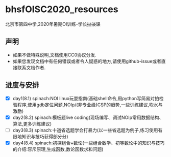 # bhsfOISC2020_resources
北京市第四中学,2020年暑期OI训练-学长~~扯淡~~课  


## 声明
- 如果不做特殊说明,文档使用CC0协议分发.
- 如果您发现文档中有任何错误或者令人疑惑的地方,请使用github-issue或者直接联系文档作者.

## 进度与安排
- [x] day1(8.1) spinach:NOI linux玩耍指南(基础shell命令,用python写简易对拍检验程序,使用gdb定位问题,NOIp/(非专业级)CSP的趋势,一些训练建议,吹水与激励)
- [x] day2(8.2) spinach:模板题live coding(现场编写、调试NOIp常用数据结构、算法,更多训练建议)
- [ ] day3(8.3) spinach:十道省选题学会打暴力(以一些省选题为例子,练习使用有限地知识与技巧获得部分分)
- [x] day4(8.4) spinach:初探组合+数论(一些组合数学、初等数论中的知识与技巧的介绍:容斥原理,生成函数,数论函数求和问题)
